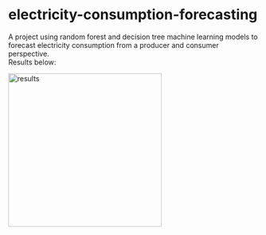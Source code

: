 # electricity-consumption-forecasting
A project using random forest and decision tree machine learning models to forecast electricity consumption from a producer and consumer perspective. \
Results below: 

<img width="308" alt="results" src="https://github.com/user-attachments/assets/5e6afc34-0bf4-47d7-bd9f-f877bc828053">
